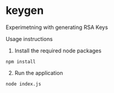 # keygen
Experimetning with generating RSA Keys

Usage instructions
1) Install the required node packages
```
npm install
```
2) Run the application
```
node index.js
```
